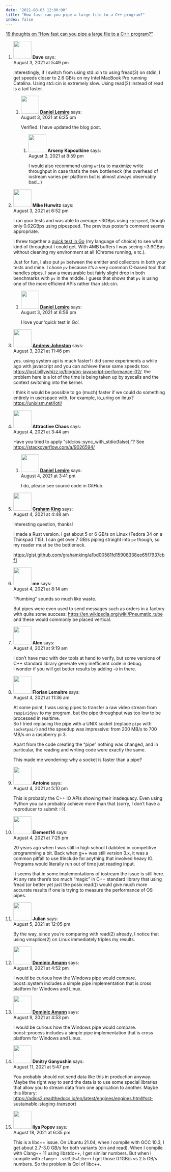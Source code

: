 ```yaml
---
date: "2021-08-03 12:00:00"
title: "How fast can you pipe a large file to a C++ program?"
index: false
---
```


[19 thoughts on &ldquo;How fast can you pipe a large file to a C++ program?&rdquo;](/lemire/blog/2021/08-03-how-fast-can-you-pipe-a-large-file-to-a-c-program)

<ol class="comment-list">
<li id="comment-593201" class="comment even thread-even depth-1 parent">
<div class="comment-author vcard">
<img alt src="https://secure.gravatar.com/avatar/56417ba443b6bdc8244d40a687f1ce4c?s=56&#038;d=mm&#038;r=g" srcset="https://secure.gravatar.com/avatar/56417ba443b6bdc8244d40a687f1ce4c?s=112&#038;d=mm&#038;r=g 2x" class="avatar avatar-56 photo" height="56" width="56" decoding="async" /> <b class="fn">Dave</b> <span class="says">says:</span> </div>
<div class="comment-metadata"><time datetime="2021-08-03T17:49:56+00:00">August 3, 2021 at 5:49 pm</time></a> </div>
<div class="comment-content">
<p>Interestingly, if I switch from using std::cin to using fread(3) on stdin, I get speeds closer to 2.6 GB/s on my Intel MacBook Pro running Catalina. Using std::cin is extremely slow. Using read(2) instead of read is a tad faster.</p>
</div>
<ol class="children">
<li id="comment-593207" class="comment byuser comment-author-lemire bypostauthor odd alt depth-2 parent">
<div class="comment-author vcard">
<img alt src="https://secure.gravatar.com/avatar/2ca999bef9535950f5b84281a4dab006?s=56&#038;d=mm&#038;r=g" srcset="https://secure.gravatar.com/avatar/2ca999bef9535950f5b84281a4dab006?s=112&#038;d=mm&#038;r=g 2x" class="avatar avatar-56 photo" height="56" width="56" decoding="async" /> <b class="fn"><a href="https://lemire.me/en/" class="url" rel="ugc">Daniel Lemire</a></b> <span class="says">says:</span> </div>
<div class="comment-metadata"><time datetime="2021-08-03T18:25:18+00:00">August 3, 2021 at 6:25 pm</time></a> </div>
<div class="comment-content">
<p>Verified. I have updated the blog post.</p>
</div>
<ol class="children">
<li id="comment-593228" class="comment even depth-3">
<div class="comment-author vcard">
<img alt src="https://secure.gravatar.com/avatar/b6b1c2c000b5e36a035cc78ff8f071d3?s=56&#038;d=mm&#038;r=g" srcset="https://secure.gravatar.com/avatar/b6b1c2c000b5e36a035cc78ff8f071d3?s=112&#038;d=mm&#038;r=g 2x" class="avatar avatar-56 photo" height="56" width="56" loading="lazy" decoding="async" /> <b class="fn">Arseny Kapoulkine</b> <span class="says">says:</span> </div>
<div class="comment-metadata"><time datetime="2021-08-03T20:59:11+00:00">August 3, 2021 at 8:59 pm</time></a> </div>
<div class="comment-content">
<p>I would also recommend using <code>write</code> to maximize write throughput in case that&rsquo;s the new bottleneck (the overhead of iostream varies per platform but is almost always observably bad&#8230;)</p>
</div>
</li>
</ol>
</li>
</ol>
</li>
<li id="comment-593209" class="comment odd alt thread-odd thread-alt depth-1 parent">
<div class="comment-author vcard">
<img alt src="https://secure.gravatar.com/avatar/b2eeb7feb4d0d538da215e2bc7b8ab2b?s=56&#038;d=mm&#038;r=g" srcset="https://secure.gravatar.com/avatar/b2eeb7feb4d0d538da215e2bc7b8ab2b?s=112&#038;d=mm&#038;r=g 2x" class="avatar avatar-56 photo" height="56" width="56" loading="lazy" decoding="async" /> <b class="fn">Mike Hurwitz</b> <span class="says">says:</span> </div>
<div class="comment-metadata"><time datetime="2021-08-03T18:52:10+00:00">August 3, 2021 at 6:52 pm</time></a> </div>
<div class="comment-content">
<p>I ran your tests and was able to average ~3GBps using <code>cpispeed</code>, though only 0.02GBps using pipespeed. The previous poster&rsquo;s comment seems appropriate.</p>
<p>I threw together a <a href="https://github.com/dangermike/pipetest" rel="nofollow ugc">quick test in Go</a> (my language of choice) to see what kind of throughput I could get. With 4MB buffers I was seeing ~3.9GBps without cleaning my environment at all (Chrome running, e tc.).</p>
<p>Just for fun, I also put <code>pv</code> between the emitter and collectors in both your tests and mine. I chose <code>pv</code> because it&rsquo;s a very common C-based tool that handles pipes. I saw a measurable but fairly slight drop in both benchmarks with <code>pv</code> in the middle. I guess that shows that <code>pv</code> is using one of the more efficient APIs rather than std::cin.</p>
</div>
<ol class="children">
<li id="comment-593210" class="comment byuser comment-author-lemire bypostauthor even depth-2">
<div class="comment-author vcard">
<img alt src="https://secure.gravatar.com/avatar/2ca999bef9535950f5b84281a4dab006?s=56&#038;d=mm&#038;r=g" srcset="https://secure.gravatar.com/avatar/2ca999bef9535950f5b84281a4dab006?s=112&#038;d=mm&#038;r=g 2x" class="avatar avatar-56 photo" height="56" width="56" loading="lazy" decoding="async" /> <b class="fn"><a href="https://lemire.me/en/" class="url" rel="ugc">Daniel Lemire</a></b> <span class="says">says:</span> </div>
<div class="comment-metadata"><time datetime="2021-08-03T18:56:20+00:00">August 3, 2021 at 6:56 pm</time></a> </div>
<div class="comment-content">
<p>I love your &lsquo;quick test in Go&rsquo;.</p>
</div>
</li>
</ol>
</li>
<li id="comment-593251" class="comment odd alt thread-even depth-1">
<div class="comment-author vcard">
<img alt src="https://secure.gravatar.com/avatar/e13cd2e4e1b0862870951e75b99f8680?s=56&#038;d=mm&#038;r=g" srcset="https://secure.gravatar.com/avatar/e13cd2e4e1b0862870951e75b99f8680?s=112&#038;d=mm&#038;r=g 2x" class="avatar avatar-56 photo" height="56" width="56" loading="lazy" decoding="async" /> <b class="fn"><a href="https://billywhizz.io" class="url" rel="ugc external nofollow">Andrew Johnston</a></b> <span class="says">says:</span> </div>
<div class="comment-metadata"><time datetime="2021-08-03T23:46:09+00:00">August 3, 2021 at 11:46 pm</time></a> </div>
<div class="comment-content">
<p>yes. using system api is much faster! i did some experiments a while ago with javascript and you can achieve these same speeds too: <a href="https://just.billywhizz.io/blog/on-javascript-performance-02/" rel="nofollow ugc">https://just.billywhizz.io/blog/on-javascript-performance-02/</a>. the problem here is a lot of the time is being taken up by syscalls and the context switching into the kernel.</p>
<p>i think it would be possible to go (much) faster if we could do something entirely in userspace with, for example, io_uring on linux? <a href="https://unixism.net/loti/" rel="nofollow ugc">https://unixism.net/loti/</a></p>
</div>
</li>
<li id="comment-593289" class="comment even thread-odd thread-alt depth-1 parent">
<div class="comment-author vcard">
<img alt src="https://secure.gravatar.com/avatar/a750242db0e06a602a55054987a74f6d?s=56&#038;d=mm&#038;r=g" srcset="https://secure.gravatar.com/avatar/a750242db0e06a602a55054987a74f6d?s=112&#038;d=mm&#038;r=g 2x" class="avatar avatar-56 photo" height="56" width="56" loading="lazy" decoding="async" /> <b class="fn">Attractive Chaos</b> <span class="says">says:</span> </div>
<div class="comment-metadata"><time datetime="2021-08-04T03:44:04+00:00">August 4, 2021 at 3:44 am</time></a> </div>
<div class="comment-content">
<p>Have you tried to apply &ldquo;std::ios::sync_with_stdio(false);&rdquo;? See <a href="https://stackoverflow.com/a/9026594/" rel="nofollow ugc">https://stackoverflow.com/a/9026594/</a></p>
</div>
<ol class="children">
<li id="comment-593349" class="comment byuser comment-author-lemire bypostauthor odd alt depth-2">
<div class="comment-author vcard">
<img alt src="https://secure.gravatar.com/avatar/2ca999bef9535950f5b84281a4dab006?s=56&#038;d=mm&#038;r=g" srcset="https://secure.gravatar.com/avatar/2ca999bef9535950f5b84281a4dab006?s=112&#038;d=mm&#038;r=g 2x" class="avatar avatar-56 photo" height="56" width="56" loading="lazy" decoding="async" /> <b class="fn"><a href="https://lemire.me/en/" class="url" rel="ugc">Daniel Lemire</a></b> <span class="says">says:</span> </div>
<div class="comment-metadata"><time datetime="2021-08-04T15:41:10+00:00">August 4, 2021 at 3:41 pm</time></a> </div>
<div class="comment-content">
<p>I do, please see source code in GitHub.</p>
</div>
</li>
</ol>
</li>
<li id="comment-593293" class="comment even thread-even depth-1">
<div class="comment-author vcard">
<img alt src="https://secure.gravatar.com/avatar/f4ba0c9119010302832e1d129b38228b?s=56&#038;d=mm&#038;r=g" srcset="https://secure.gravatar.com/avatar/f4ba0c9119010302832e1d129b38228b?s=112&#038;d=mm&#038;r=g 2x" class="avatar avatar-56 photo" height="56" width="56" loading="lazy" decoding="async" /> <b class="fn"><a href="https://darkcoding.net" class="url" rel="ugc external nofollow">Graham King</a></b> <span class="says">says:</span> </div>
<div class="comment-metadata"><time datetime="2021-08-04T04:48:49+00:00">August 4, 2021 at 4:48 am</time></a> </div>
<div class="comment-content">
<p>Interesting question, thanks!</p>
<p>I made a Rust version. I get about 5 or 6 GB/s on Linux (Fedora 34 on a Thinkpad T15). I can get over 7 GB/s piping straight into <code>pv</code> though, so my reader must be the bottleneck.</p>
<p><a href="https://gist.github.com/grahamking/a1bd00581fd15908338ee65f7937cbf1" rel="nofollow ugc">https://gist.github.com/grahamking/a1bd00581fd15908338ee65f7937cbf1</a></p>
</div>
</li>
<li id="comment-593313" class="comment odd alt thread-odd thread-alt depth-1">
<div class="comment-author vcard">
<img alt src="https://secure.gravatar.com/avatar/b1a530f970a984d913686829dcbf9a74?s=56&#038;d=mm&#038;r=g" srcset="https://secure.gravatar.com/avatar/b1a530f970a984d913686829dcbf9a74?s=112&#038;d=mm&#038;r=g 2x" class="avatar avatar-56 photo" height="56" width="56" loading="lazy" decoding="async" /> <b class="fn">me</b> <span class="says">says:</span> </div>
<div class="comment-metadata"><time datetime="2021-08-04T08:14:30+00:00">August 4, 2021 at 8:14 am</time></a> </div>
<div class="comment-content">
<p>&ldquo;Plumbing&rdquo; sounds so much like waste.</p>
<p>But pipes were even used to send messages such as orders in a factory with quite some success: <a href="https://en.wikipedia.org/wiki/Pneumatic_tube" rel="nofollow ugc">https://en.wikipedia.org/wiki/Pneumatic_tube</a> and these would commonly be placed vertical.</p>
</div>
</li>
<li id="comment-593320" class="comment even thread-even depth-1">
<div class="comment-author vcard">
<img alt src="https://secure.gravatar.com/avatar/e7796fa7ccd51deb0e80c4fd12e80e57?s=56&#038;d=mm&#038;r=g" srcset="https://secure.gravatar.com/avatar/e7796fa7ccd51deb0e80c4fd12e80e57?s=112&#038;d=mm&#038;r=g 2x" class="avatar avatar-56 photo" height="56" width="56" loading="lazy" decoding="async" /> <b class="fn">Alex</b> <span class="says">says:</span> </div>
<div class="comment-metadata"><time datetime="2021-08-04T09:19:38+00:00">August 4, 2021 at 9:19 am</time></a> </div>
<div class="comment-content">
<p>I don&rsquo;t have mac with dev tools at hand to verify, but some versions of C++ standard library generate very inefficient code in debug.<br/>
I wonder if you will get better results by adding <code>-O</code> in there.</p>
</div>
</li>
<li id="comment-593332" class="comment odd alt thread-odd thread-alt depth-1">
<div class="comment-author vcard">
<img alt src="https://secure.gravatar.com/avatar/cfb6ad92f49861194ac6a0712ded6836?s=56&#038;d=mm&#038;r=g" srcset="https://secure.gravatar.com/avatar/cfb6ad92f49861194ac6a0712ded6836?s=112&#038;d=mm&#038;r=g 2x" class="avatar avatar-56 photo" height="56" width="56" loading="lazy" decoding="async" /> <b class="fn">Florian Lemaitre</b> <span class="says">says:</span> </div>
<div class="comment-metadata"><time datetime="2021-08-04T11:36:06+00:00">August 4, 2021 at 11:36 am</time></a> </div>
<div class="comment-content">
<p>At some point, I was using pipes to transfer a raw video stream from <code>raspividyuv</code> to my program, but the pipe throughput was too low to be processed in realtime.<br/>
So I tried replacing the pipe with a UNIX socket (replace <code>pipe</code> with <code>socketpair</code>) and the speedup was impressive: from 200 MB/s to 700 MB/s on a raspberry pi 3.</p>
<p>Apart from the code creating the &ldquo;pipe&rdquo; nothing was changed, and in particular, the reading and writing code were exactly the same.</p>
<p>This made me wondering: why a socket is faster than a pipe?</p>
</div>
</li>
<li id="comment-593359" class="comment even thread-even depth-1">
<div class="comment-author vcard">
<img alt src="https://secure.gravatar.com/avatar/ad4ee71956de6520a70d92a93b0ad145?s=56&#038;d=mm&#038;r=g" srcset="https://secure.gravatar.com/avatar/ad4ee71956de6520a70d92a93b0ad145?s=112&#038;d=mm&#038;r=g 2x" class="avatar avatar-56 photo" height="56" width="56" loading="lazy" decoding="async" /> <b class="fn">Antoine</b> <span class="says">says:</span> </div>
<div class="comment-metadata"><time datetime="2021-08-04T17:10:06+00:00">August 4, 2021 at 5:10 pm</time></a> </div>
<div class="comment-content">
<p>This is probably the C++ IO APIs showing their inadequacy. Even using Python you can probably achieve more than that (sorry, I don&rsquo;t have a reproducer to submit :-)).</p>
</div>
</li>
<li id="comment-593370" class="comment odd alt thread-odd thread-alt depth-1">
<div class="comment-author vcard">
<img alt src="https://secure.gravatar.com/avatar/66c2e280e1e94651b19c1f056212e716?s=56&#038;d=mm&#038;r=g" srcset="https://secure.gravatar.com/avatar/66c2e280e1e94651b19c1f056212e716?s=112&#038;d=mm&#038;r=g 2x" class="avatar avatar-56 photo" height="56" width="56" loading="lazy" decoding="async" /> <b class="fn">Element14</b> <span class="says">says:</span> </div>
<div class="comment-metadata"><time datetime="2021-08-04T19:25:25+00:00">August 4, 2021 at 7:25 pm</time></a> </div>
<div class="comment-content">
<p>20 years ago when I was still in high school I dabbled in competitive programming a bit. Back when g++ was still version 3.x, it was a common pitfall to use #include for anything that involved heavy IO. Programs would literally run out of time just reading input.</p>
<p>It seems that in some implementations of iostream the issue is still here. At any rate there&rsquo;s too much &ldquo;magic&rdquo; in C++ standard library that using fread (or better yet just the posix read()) would give much more accurate results if one is trying to measure the performance of OS pipes.</p>
</div>
</li>
<li id="comment-593511" class="comment even thread-even depth-1">
<div class="comment-author vcard">
<img alt src="https://secure.gravatar.com/avatar/81c6c8040fc0263607edd05c09dacf6b?s=56&#038;d=mm&#038;r=g" srcset="https://secure.gravatar.com/avatar/81c6c8040fc0263607edd05c09dacf6b?s=112&#038;d=mm&#038;r=g 2x" class="avatar avatar-56 photo" height="56" width="56" loading="lazy" decoding="async" /> <b class="fn">Julian</b> <span class="says">says:</span> </div>
<div class="comment-metadata"><time datetime="2021-08-05T12:05:43+00:00">August 5, 2021 at 12:05 pm</time></a> </div>
<div class="comment-content">
<p>By the way, since you&rsquo;re comparing with read(2) already, I notice that using vmsplice(2) on Linux immediately triples my results.</p>
</div>
</li>
<li id="comment-594048" class="comment odd alt thread-odd thread-alt depth-1">
<div class="comment-author vcard">
<img alt src="https://secure.gravatar.com/avatar/1b5f40ec7c1e07935001188ea498d188?s=56&#038;d=mm&#038;r=g" srcset="https://secure.gravatar.com/avatar/1b5f40ec7c1e07935001188ea498d188?s=112&#038;d=mm&#038;r=g 2x" class="avatar avatar-56 photo" height="56" width="56" loading="lazy" decoding="async" /> <b class="fn"><a href="https://blog.lbs.ca" class="url" rel="ugc external nofollow">Dominic Amann</a></b> <span class="says">says:</span> </div>
<div class="comment-metadata"><time datetime="2021-08-09T16:52:44+00:00">August 9, 2021 at 4:52 pm</time></a> </div>
<div class="comment-content">
<p>I would be curious how the Windows pipe would compare. boost::system includes a simple pipe implementation that is cross platform for Windows and Linux.</p>
</div>
</li>
<li id="comment-594049" class="comment even thread-even depth-1">
<div class="comment-author vcard">
<img alt src="https://secure.gravatar.com/avatar/1b5f40ec7c1e07935001188ea498d188?s=56&#038;d=mm&#038;r=g" srcset="https://secure.gravatar.com/avatar/1b5f40ec7c1e07935001188ea498d188?s=112&#038;d=mm&#038;r=g 2x" class="avatar avatar-56 photo" height="56" width="56" loading="lazy" decoding="async" /> <b class="fn"><a href="https://blog.lbs.ca" class="url" rel="ugc external nofollow">Dominic Amann</a></b> <span class="says">says:</span> </div>
<div class="comment-metadata"><time datetime="2021-08-09T16:53:27+00:00">August 9, 2021 at 4:53 pm</time></a> </div>
<div class="comment-content">
<p>I would be curious how the Windows pipe would compare. boost::process includes a simple pipe implementation that is cross platform for Windows and Linux.</p>
</div>
</li>
<li id="comment-594361" class="comment odd alt thread-odd thread-alt depth-1">
<div class="comment-author vcard">
<img alt src="https://secure.gravatar.com/avatar/0d5a5c6e09634c94aecf1cc6f01115ca?s=56&#038;d=mm&#038;r=g" srcset="https://secure.gravatar.com/avatar/0d5a5c6e09634c94aecf1cc6f01115ca?s=112&#038;d=mm&#038;r=g 2x" class="avatar avatar-56 photo" height="56" width="56" loading="lazy" decoding="async" /> <b class="fn">Dmitry Ganyushin</b> <span class="says">says:</span> </div>
<div class="comment-metadata"><time datetime="2021-08-11T17:47:44+00:00">August 11, 2021 at 5:47 pm</time></a> </div>
<div class="comment-content">
<p>You probably should not send data like this in production anyway. Maybe the right way to send the data is to use some special libraries that allow you to stream data from one application to another. Maybe this library:<br/>
<a href="https://adios2.readthedocs.io/en/latest/engines/engines.html#sst-sustainable-staging-transport" rel="nofollow ugc">https://adios2.readthedocs.io/en/latest/engines/engines.html#sst-sustainable-staging-transport</a></p>
</div>
</li>
<li id="comment-595151" class="comment even thread-even depth-1">
<div class="comment-author vcard">
<img alt src="https://secure.gravatar.com/avatar/6594974f5c35271105c5023d1c184f07?s=56&#038;d=mm&#038;r=g" srcset="https://secure.gravatar.com/avatar/6594974f5c35271105c5023d1c184f07?s=112&#038;d=mm&#038;r=g 2x" class="avatar avatar-56 photo" height="56" width="56" loading="lazy" decoding="async" /> <b class="fn">Ilya Popov</b> <span class="says">says:</span> </div>
<div class="comment-metadata"><time datetime="2021-08-18T18:35:09+00:00">August 18, 2021 at 6:35 pm</time></a> </div>
<div class="comment-content">
<p>This is a libc++ issue. On Ubuntu 21.04, when I compile with GCC 10.3, I get about 2.7-3.0 GB/s for both variants (cin and read). When I compile with Clang++ 11 using libstdc++, I get similar numbers. But when I compile with <code>clang++ -stdlib=libc++</code> I get those 0.1GB/s vs 2.5 GB/s numbers. So the problem is QoI of libc++.</p>
</div>
</li>
</ol>
